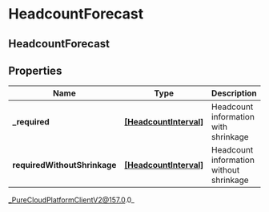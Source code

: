 # HeadcountForecast

## HeadcountForecast

## Properties

|Name | Type | Description | Notes|
|------------ | ------------- | ------------- | -------------|
| **_required** | [**[HeadcountInterval]**](HeadcountInterval) | Headcount information with shrinkage | |
| **requiredWithoutShrinkage** | [**[HeadcountInterval]**](HeadcountInterval) | Headcount information without shrinkage | |



_PureCloudPlatformClientV2@157.0.0_
